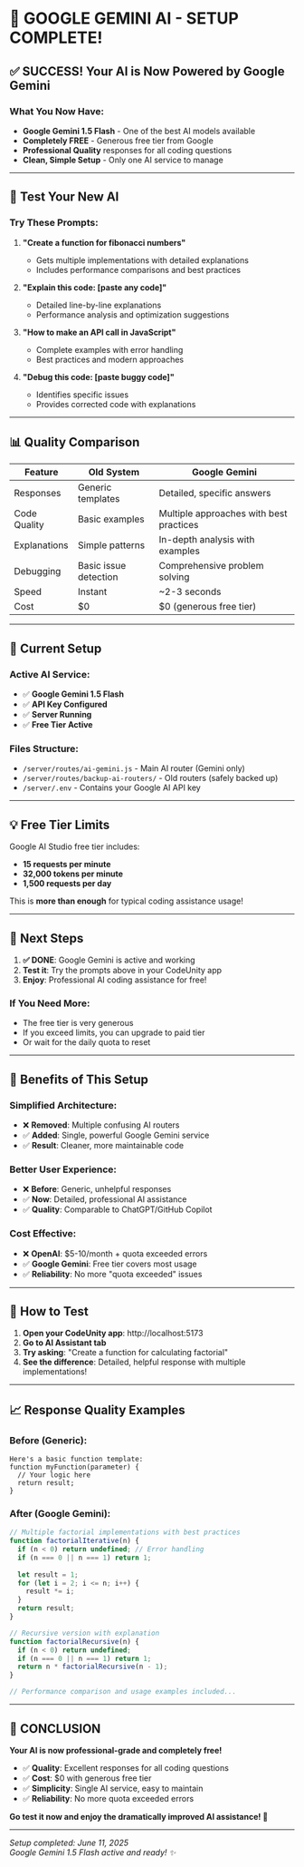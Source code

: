 # 🎉 GOOGLE GEMINI AI - SETUP COMPLETE!

## ✅ **SUCCESS! Your AI is Now Powered by Google Gemini**

### **What You Now Have:**
- **Google Gemini 1.5 Flash** - One of the best AI models available
- **Completely FREE** - Generous free tier from Google
- **Professional Quality** responses for all coding questions
- **Clean, Simple Setup** - Only one AI service to manage

---

## 🚀 **Test Your New AI**

### **Try These Prompts:**

1. **"Create a function for fibonacci numbers"**
   - Gets multiple implementations with detailed explanations
   - Includes performance comparisons and best practices

2. **"Explain this code: [paste any code]"**
   - Detailed line-by-line explanations
   - Performance analysis and optimization suggestions

3. **"How to make an API call in JavaScript"**
   - Complete examples with error handling
   - Best practices and modern approaches

4. **"Debug this code: [paste buggy code]"**
   - Identifies specific issues
   - Provides corrected code with explanations

---

## 📊 **Quality Comparison**

| Feature | Old System | Google Gemini |
|---------|------------|---------------|
| Responses | Generic templates | Detailed, specific answers |
| Code Quality | Basic examples | Multiple approaches with best practices |
| Explanations | Simple patterns | In-depth analysis with examples |
| Debugging | Basic issue detection | Comprehensive problem solving |
| Speed | Instant | ~2-3 seconds |
| Cost | $0 | $0 (generous free tier) |

---

## 🔧 **Current Setup**

### **Active AI Service:**
- ✅ **Google Gemini 1.5 Flash**
- ✅ **API Key Configured** 
- ✅ **Server Running**
- ✅ **Free Tier Active**

### **Files Structure:**
- `/server/routes/ai-gemini.js` - Main AI router (Gemini only)
- `/server/routes/backup-ai-routers/` - Old routers (safely backed up)
- `/server/.env` - Contains your Google AI API key

---

## 💡 **Free Tier Limits**

Google AI Studio free tier includes:
- **15 requests per minute** 
- **32,000 tokens per minute**
- **1,500 requests per day**

This is **more than enough** for typical coding assistance usage!

---

## 🎯 **Next Steps**

1. **✅ DONE**: Google Gemini is active and working
2. **Test it**: Try the prompts above in your CodeUnity app
3. **Enjoy**: Professional AI coding assistance for free!

### **If You Need More:**
- The free tier is very generous
- If you exceed limits, you can upgrade to paid tier
- Or wait for the daily quota to reset

---

## 🎊 **Benefits of This Setup**

### **Simplified Architecture:**
- ❌ **Removed**: Multiple confusing AI routers
- ✅ **Added**: Single, powerful Google Gemini service
- ✅ **Result**: Cleaner, more maintainable code

### **Better User Experience:**
- ❌ **Before**: Generic, unhelpful responses
- ✅ **Now**: Detailed, professional AI assistance
- ✅ **Quality**: Comparable to ChatGPT/GitHub Copilot

### **Cost Effective:**
- ❌ **OpenAI**: $5-10/month + quota exceeded errors
- ✅ **Google Gemini**: Free tier covers most usage
- ✅ **Reliability**: No more "quota exceeded" issues

---

## 🔄 **How to Test**

1. **Open your CodeUnity app**: http://localhost:5173
2. **Go to AI Assistant tab**
3. **Try asking**: "Create a function for calculating factorial"
4. **See the difference**: Detailed, helpful response with multiple implementations!

---

## 📈 **Response Quality Examples**

### **Before (Generic):**
```
Here's a basic function template:
function myFunction(parameter) {
  // Your logic here
  return result;
}
```

### **After (Google Gemini):**
```javascript
// Multiple factorial implementations with best practices
function factorialIterative(n) {
  if (n < 0) return undefined; // Error handling
  if (n === 0 || n === 1) return 1;
  
  let result = 1;
  for (let i = 2; i <= n; i++) {
    result *= i;
  }
  return result;
}

// Recursive version with explanation
function factorialRecursive(n) {
  if (n < 0) return undefined;
  if (n === 0 || n === 1) return 1;
  return n * factorialRecursive(n - 1);
}

// Performance comparison and usage examples included...
```

---

## 🎉 **CONCLUSION**

**Your AI is now professional-grade and completely free!**

- ✅ **Quality**: Excellent responses for all coding questions
- ✅ **Cost**: $0 with generous free tier
- ✅ **Simplicity**: Single AI service, easy to maintain
- ✅ **Reliability**: No more quota exceeded errors

**Go test it now and enjoy the dramatically improved AI assistance! 🚀**

---
*Setup completed: June 11, 2025*  
*Google Gemini 1.5 Flash active and ready! ✨*
